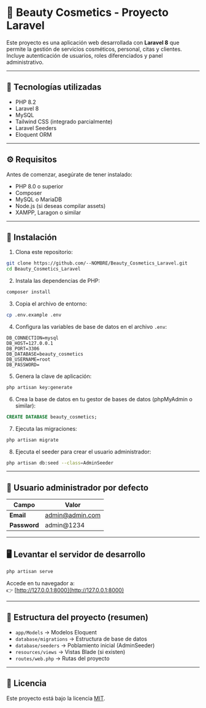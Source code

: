 # 💄 Beauty Cosmetics - Proyecto Laravel

Este proyecto es una aplicación web desarrollada con **Laravel 8** que permite la gestión de servicios cosméticos, personal, citas y clientes. Incluye autenticación de usuarios, roles diferenciados y panel administrativo.

---

## 🚀 Tecnologías utilizadas

- PHP 8.2
- Laravel 8
- MySQL
- Tailwind CSS (integrado parcialmente)
- Laravel Seeders
- Eloquent ORM

---

## ⚙️ Requisitos

Antes de comenzar, asegúrate de tener instalado:

- PHP 8.0 o superior
- Composer
- MySQL o MariaDB
- Node.js (si deseas compilar assets)
- XAMPP, Laragon o similar

---

## 🔧 Instalación

1. Clona este repositorio:

```bash
git clone https://github.com/--NOMBRE/Beauty_Cosmetics_Laravel.git
cd Beauty_Cosmetics_Laravel
```

2. Instala las dependencias de PHP:

```bash
composer install
```

3. Copia el archivo de entorno:

```bash
cp .env.example .env
```

4. Configura las variables de base de datos en el archivo `.env`:

```env
DB_CONNECTION=mysql
DB_HOST=127.0.0.1
DB_PORT=3306
DB_DATABASE=beauty_cosmetics
DB_USERNAME=root
DB_PASSWORD=
```

5. Genera la clave de aplicación:

```bash
php artisan key:generate
```

6. Crea la base de datos en tu gestor de bases de datos (phpMyAdmin o similar):

```sql
CREATE DATABASE beauty_cosmetics;
```

7. Ejecuta las migraciones:

```bash
php artisan migrate
```

8. Ejecuta el seeder para crear el usuario administrador:

```bash
php artisan db:seed --class=AdminSeeder
```

---

## 👤 Usuario administrador por defecto

| Campo       | Valor              |
|-------------|--------------------|
| **Email**   | admin@admin.com    |
| **Password**| admin@1234         |

---

## 🖥️ Levantar el servidor de desarrollo

```bash
php artisan serve
```

Accede en tu navegador a:  
👉 [http://127.0.0.1:8000](http://127.0.0.1:8000)

---

## 📁 Estructura del proyecto (resumen)

- `app/Models` → Modelos Eloquent
- `database/migrations` → Estructura de base de datos
- `database/seeders` → Poblamiento inicial (AdminSeeder)
- `resources/views` → Vistas Blade (si existen)
- `routes/web.php` → Rutas del proyecto

---


## 📄 Licencia

Este proyecto está bajo la licencia [MIT](https://opensource.org/licenses/MIT).
